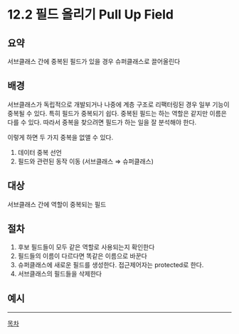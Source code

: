 # 12.2 필드 올리기 Pull Up Field

## 요약

서브클래스 간에 중복된 필드가 있을 경우 슈퍼클래스로 끌어올린다

## 배경

서브클래스가 독립적으로 개발되거나 나중에 계층 구조로 리팩터링된 경우 일부 기능이 중복될 수 있다. 특히 필드가 중복되기 쉽다. 중복된 필드는 하는 역할은 같지만 이름은 다를 수 있다. 따라서 중복을 찾으려면 필드가 하는 일을 잘 분석해야 한다.

이렇게 하면 두 가지 중복을 없앨 수 있다.

1. 데이터 중복 선언
2. 필드와 관련된 동작 이동 (서브클래스 ⇒ 슈퍼클래스)

## 대상

서브클래스 간에 역할이 중복되는 필드

## 절차

1. 후보 필드들이 모두 같은 역할로 사용되는지 확인한다
2. 필드들의 이름이 다르다면 똑같은 이름으로 바꾼다
3. 슈퍼클래스에 새로운 필드를 생성한다. 접근제어자는 protected로 한다.
4. 서브클래스의 필드들을 삭제한다

## 예시


---
[목차](../README.md)
